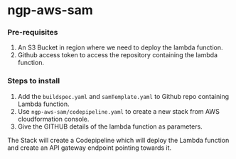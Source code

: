# ngp-aws-sam

### Pre-requisites
1. An S3 Bucket in region where we need to deploy the lambda function.
2. Github access token to access the repository containing the lambda function.

### Steps to install
1. Add the `buildspec.yaml` and `samTemplate.yaml` to Github repo containing Lambda function.
2. Use `ngp-aws-sam/codepipeline.yaml` to create a new stack from AWS cloudformation console.
3. Give the GITHUB details of the lambda function as parameters.

The Stack will create a Codepipeline which will deploy the Lambda function and create an API gateway endpoint pointing towards it.
